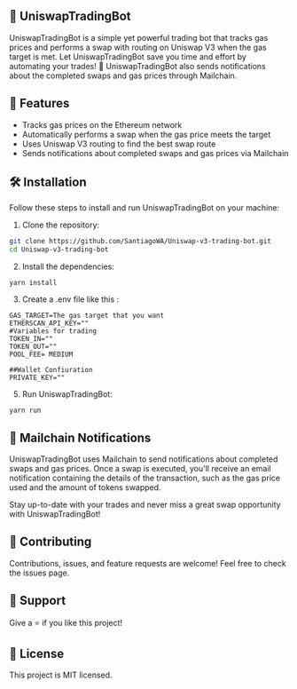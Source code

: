 ## 🦄 UniswapTradingBot
UniswapTradingBot is a simple yet powerful trading bot that tracks gas prices and performs a swap with routing on Uniswap V3 when the gas target is met. Let UniswapTradingBot save you time and effort by automating your trades! 🚀 UniswapTradingBot also sends notifications about the completed swaps and gas prices through Mailchain.

## 🌟 Features
- Tracks gas prices on the Ethereum network
- Automatically performs a swap when the gas price meets the target
- Uses Uniswap V3 routing to find the best swap route
- Sends notifications about completed swaps and gas prices via Mailchain

## 🛠️ Installation

Follow these steps to install and run UniswapTradingBot on your machine:

1. Clone the repository:

```bash
git clone https://github.com/SantiagoWA/Uniswap-v3-trading-bot.git
cd Uniswap-v3-trading-bot
```
2. Install the dependencies:
```
yarn install
```
3. Create a .env file like this : 
```
GAS_TARGET=The gas target that you want 
ETHERSCAN_API_KEY=""
#Variables for trading
TOKEN_IN=""
TOKEN_OUT=""
POOL_FEE= MEDIUM

##Wallet Confiuration
PRIVATE_KEY=""
```
5. Run UniswapTradingBot:
```
yarn run
```
## 💌 Mailchain Notifications
UniswapTradingBot uses Mailchain to send notifications about completed swaps and gas prices. Once a swap is executed, you'll receive an email notification containing the details of the transaction, such as the gas price used and the amount of tokens swapped.

Stay up-to-date with your trades and never miss a great swap opportunity with UniswapTradingBot!

## 🤝 Contributing
Contributions, issues, and feature requests are welcome! Feel free to check the issues page.

## 💖 Support
Give a ⭐️ if you like this project!

## 📄 License
This project is MIT licensed.
